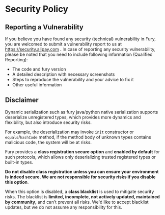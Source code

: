# Security Policy
## Reporting a Vulnerability
If you believe you have found any security (technical) vulnerability in Fury, you are welcomed to submit a vulnerability report to us at https://security.alipay.com . In case of reporting any security vulnerability, please be noted that you need to include following information (Qualified Reporting):
- The code and fury version
- A detailed description with necessary screenshots
- Steps to reproduce the vulnerability and your advice to fix it
- Other useful information

## Disclaimer
Dynamic serialization such as fury java/python native serialization supports deserialize unregistered types, which provides more dynamics and flexibility, but also introduce security risks.

For example, the deserialization may invoke `init` constructor or `equals`/`hashCode` method, if the method body of unknown types contains malicious code, the system will be at risks.

Fury provides a **class registration secure option** and **enabled by default** for such protocols, which allows only deserializing trusted registered types or built-in types.

**Do not disable class registration unless you can ensure your environment is indeed secure. We are not responsible for security risks if you disable this option**.

When this option is disabled, a **class blacklist** is used to mitigate security risks. The blacklist is **limited, incomplete, not actively updated, maintained by community**, and can't prevent all risks. We'd like to accept blacklist updates, but we do not assume any responsibility for this.
